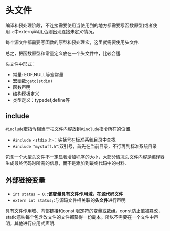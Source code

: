 # 头文件

编译和预处理阶段，不连接需要使用当使用到的地方都需要写函数原型(或者使用`.c`中extern声明),否则出现连接未定义情况。

每个源文件都需要写函数的原型和预处理宏，这里就需要使用头文件.

总之，把函数原型和常量定义放在一个头文件中，比较合适.

头文件中形式：

* 常量: EOF,NULL等宏常量
* 宏函数:`getc(stdin)`
* 函数声明
* 结构模板定义
* 类型定义：typedef,define等

## include
`#include`宏指令相当于把文件内容放到`#include`指令所在的位置.

* `#include <stdio.h>`：尖括号在标准系统目录中查找
* `#include "mystuff.h"`:双引号，首先在当前目录，不行再到标准系统目录

包含一个大型头文件不一定显著增加程序的大小，大部分情况头文件内容是编译器生成最终代码时所需的信息，而不是添加到最终代码中的材料.

## 外部链接变量

* `int status = 0;`:**该变量具有文件作用域，在源代码文件**
* `extern int status;`:与源码文件相关联的**头文件**进行声明

具有文件作用域、内部链接和const 限定符的变量或数组。const防止值被篡改，static意味每个包含改文件的文件都获得一份副本。所以不需要在一个文件中声明，其他进行应用式声明.


